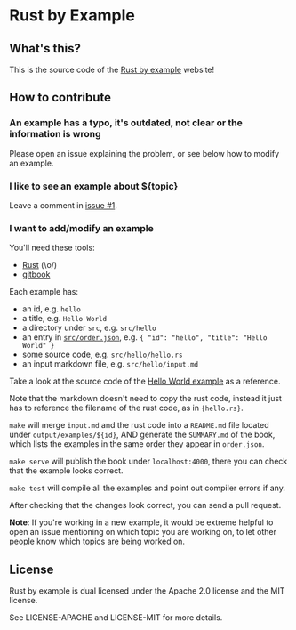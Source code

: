 # Rust by Example

## What's this?

This is the source code of the
[Rust by example](http://rustbyexample.com) website!

## How to contribute

### An example has a typo, it's outdated, not clear or the information is wrong

Please open an issue explaining the problem, or see below how to modify an
example.

### I like to see an example about ${topic}

Leave a comment in
[issue #1](https://github.com/japaric/rust-by-example/issues/1).

### I want to add/modify an example

You'll need these tools:

* [Rust](http://www.rust-lang.org/) (\o/)
* [gitbook](http://www.gitbook.io)

Each example has:

* an id, e.g. `hello`
* a title, e.g. `Hello World`
* a directory under `src`, e.g. `src/hello`
* an entry in [`src/order.json`](src/order.json), e.g.
  `{ "id": "hello", "title": "Hello World" }`
* some source code, e.g. `src/hello/hello.rs`
* an input markdown file, e.g. `src/hello/input.md`

Take a look at the source code of the [Hello World example](src/hello) as a
reference.

Note that the markdown doesn't need to copy the rust code, instead it just has
to reference the filename of the rust code, as in `{hello.rs}`.

`make` will merge `input.md` and the rust code into a `README.md` file
located under `output/examples/${id}`, AND generate the `SUMMARY.md` of the
book, which lists the examples in the same order they appear in `order.json`.

`make serve` will publish the book under `localhost:4000`, there you can check
that the example looks correct.

`make test` will compile all the examples and point out compiler errors if any.

After checking that the changes look correct, you can send a pull request.

**Note**: If you're working in a new example, it would be extreme helpful to
open an issue mentioning on which topic you are working on, to let other people
know which topics are being worked on.

## License

Rust by example is dual licensed under the Apache 2.0 license and the MIT
license.

See LICENSE-APACHE and LICENSE-MIT for more details.
